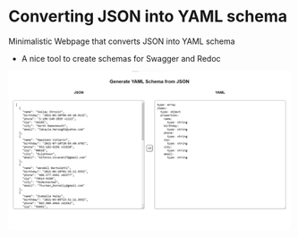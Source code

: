 # Converting JSON into YAML schema 
Minimalistic Webpage that converts JSON into YAML schema
- A nice tool to create schemas for Swagger and Redoc

![test](./images/WebPage.png)